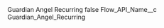 <?xml version="1.0" encoding="UTF-8"?>
<CustomMetadata xmlns="http://soap.sforce.com/2006/04/metadata" xmlns:xsi="http://www.w3.org/2001/XMLSchema-instance" xmlns:xsd="http://www.w3.org/2001/XMLSchema">
    <label>Guardian Angel Recurring</label>
    <protected>false</protected>
    <values>
        <field>Flow_API_Name__c</field>
        <value xsi:type="xsd:string">Guardian_Angel_Recurring</value>
    </values>
</CustomMetadata>
